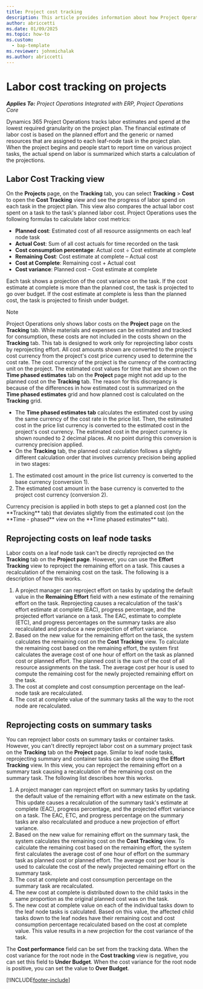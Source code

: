 ```yaml
---
title: Project cost tracking 
description: This article provides information about how Project Operations tracks progress against labor cost and spend on a project.
author: abriccetti
ms.date: 01/09/2025
ms.topic: how-to
ms.custom: 
  - bap-template
ms.reviewer: johnmichalak
ms.author: abriccetti
---
```


# Labor cost tracking on projects

_**Applies To:** Project Operations Integrated with ERP, Project Operations Core_

Dynamics 365 Project Operations tracks labor estimates and spend at the lowest required granularity on the project plan. The financial estimate of labor cost is based on the planned effort and the generic or named resources that are assigned to each leaf-node task in the project plan. When the project begins and people start to report time on various project tasks, the actual spend on labor is summarized which starts a calculation of the projections.

## Labor Cost Tracking view

On the **Projects** page, on the **Tracking** tab, you can select **Tracking** > **Cost** to open the **Cost Tracking** view and see the progress of labor spend on each task in the project plan. This view also compares the actual labor cost spent on a task to the task's planned labor cost. Project Operations uses the following formulas to calculate labor cost metrics:

- **Planned cost**: Estimated cost of all resource assignments on each leaf node task
- **Actual Cost**: Sum of all cost actuals for time recorded on the task
- **Cost consumption percentage**: Actual cost ÷ Cost estimate at complete
- **Remaining Cost**: Cost estimate at complete  – Actual cost
- **Cost at Complete**: Remaining cost + Actual cost
- **Cost variance**: Planned cost – Cost estimate at complete

Each task shows a projection of the cost variance on the task. If the cost estimate at complete is more than the planned cost, the task is projected to go over budget. If the cost estimate at complete is less than the planned cost, the task is projected to finish under budget.

>[!NOTE]
> Project Operations only shows labor costs on the **Project** page on the **Tracking** tab. While materials and expenses can be estimated and tracked for consumption, these costs are not included in the costs shown on the **Tracking** tab. This tab is designed to work only for reprojecting labor costs by reprojecting effort.
All cost amounts shown are converted to the project's cost currency from the project's cost price currency used to determine the cost rate. The cost currency of the project is the currency of the contracting unit on the project. The estimated cost values for time that are shown on the **Time phased estimates** tab on the **Project** page might not add up to the planned cost on the **Tracking** tab. The reason for this discrepancy is because of the differences in how estimated cost is summarized on the **Time phased estimates** grid and how planned cost is calculated on the **Tracking** grid. 
>
> - The **Time phased estimates tab** calculates the estimated cost by using the same currency of the cost rate in the price list. Then, the estimated cost in the price list currency is converted to the estimated cost in the project's cost currency. The estimated cost in the project currency is shown rounded to 2 decimal places. At no point during this conversion is currency precision applied. 
> - On the **Tracking** tab, the planned cost calculation follows a slightly different calculation order that involves currency precision being applied in two stages: 
   ><ol>
   ><li>The estimated cost amount in the price list currency is converted to the base currency (conversion 1).</li>
   ><li>The estimated cost amount in the base currency is converted to the project cost currency (conversion 2). </li>
   ></ol>
   >Currency precision is applied in both steps to get a planned cost (on the **Tracking** tab) that deviates slightly from the estimated cost (on the **Time - phased** view on the **Time phased estimates** tab). 
   
## Reprojecting costs on leaf node tasks

Labor costs on a leaf node task can't be directly reprojected on the **Tracking** tab on the **Project page**. However, you can use the **Effort Tracking** view to reproject the remaining effort on a task. This causes a recalculation of the remaining cost on the task. The following is a description of how this works.

1. A project manager can reproject effort on tasks by updating the default value in the **Remaining Effort** field with a new estimate of the remaining effort on the task. 
Reprojecting causes a recalculation of the task's effort estimate at complete (EAC), progress percentage, and the projected effort variance on a task. The EAC, estimate to complete (ETC), and progress percentages on the summary tasks are also recalculated and produce a new projection of effort variance.
2. Based on the new value for the remaining effort on the task, the system calculates the remaining cost on the **Cost Tracking** view. To calculate the remaining cost based on the remaining effort, the system first calculates the average cost of one hour of effort on the task as planned cost or planned effort. The planned cost is the sum of the cost of all resource assignments on the task. The average cost per hour is used to compute the remaining cost for the newly projected remaining effort on the task.
3. The cost at complete and cost consumption percentage on the leaf-node task are recalculated.
4. The cost at complete value of the summary tasks all the way to the root node are recalculated.

## Reprojecting costs on summary tasks

You can reproject labor costs on summary tasks or container tasks. However, you can't directly reproject labor cost on a summary project task on the **Tracking** tab on the **Project** page. Similar to leaf node tasks, reprojecting summary and container tasks can be done using the **Effort Tracking** view. In this view, you can reproject the remaining effort on a summary task causing a recalculation of the remaining cost on the summary task. The following list describes how this works.

1. A project manager can reproject effort on summary tasks by updating the default value of the remaining effort with a new estimate on the task. This update causes a recalculation of the summary task's estimate at complete (EAC), progress percentage, and the projected effort variance on a task. The EAC, ETC, and progress percentage on the summary tasks are also recalculated and produce a new projection of effort variance.
2. Based on the new value for remaining effort on the summary task, the system calculates the remaining cost on the **Cost Tracking** view. To calculate the remaining cost based on the remaining effort, the system first calculates the average cost of one hour of effort on the summary task as planned cost or planned effort. The average cost per hour is used to calculate the cost of the newly projected remaining effort on the summary task.
3. The cost at complete and cost consumption percentage on the summary task are recalculated.
4. The new cost at complete is distributed down to the child tasks in the same proportion as the original planned cost was on the task.
5. The new cost at complete value on each of the individual tasks down to the leaf node tasks is calculated. Based on this value, the affected child tasks down to the leaf nodes have their remaining cost and cost consumption percentage recalculated based on the cost at complete value. This value results in a new projection for the cost variance of the task. 


The **Cost performance** field can be set from the tracking data. When the cost variance for the root node in the **Cost tracking** view is negative, you can set this field to **Under Budget**. When the cost variance for the root node is positive, you can set the value to **Over Budget**.


[!INCLUDE[footer-include](../includes/footer-banner.md)]

